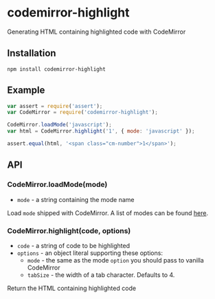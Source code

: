 # codemirror-highlight

Generating HTML containing highlighted code with CodeMirror

## Installation

	npm install codemirror-highlight

## Example

```javascript
var assert = require('assert');
var CodeMirror = require('codemirror-highlight');

CodeMirror.loadMode('javascript');
var html = CodeMirror.highlight('1', { mode: 'javascript' });

assert.equal(html, '<span class="cm-number">1</span>');
```

## API

### CodeMirror.loadMode(mode)

* `mode` - a string containing the mode name

Load `mode` shipped with CodeMirror. A list of modes can be found [here](https://github.com/marijnh/CodeMirror/tree/master/mode).


### CodeMirror.highlight(code, options)

* `code` - a string of code to be highlighted
* `options` - an object literal supporting these options:
	* `mode` - the same as the mode `option` you should pass to vanilla CodeMirror
	* `tabSize` - the width of a tab character. Defaults to 4.

Return the HTML containing highlighted code